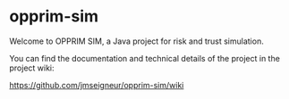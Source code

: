 opprim-sim
=========

Welcome to OPPRIM SIM, a Java project for risk and trust simulation.

You can find the documentation and technical details of the project in the project wiki:

https://github.com/jmseigneur/opprim-sim/wiki
